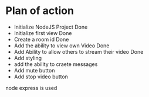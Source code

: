 # Plan of action

- Initialize NodeJS Project Done
- Initialize first view Done
- Create a room id Done
- Add the ability to view own Video Done
- Add Ability to allow others to stream their video Done
- Add styling
- add the ability to craete messages
- Add mute button
- Add stop video button


node express is used 